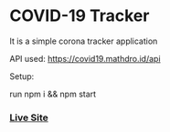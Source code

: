 
# COVID-19 Tracker
It is a simple  corona tracker application


API used: https://covid19.mathdro.id/api

Setup:

run npm i && npm start


### [Live Site](https://covid19statswebsite.netlify.com/)
